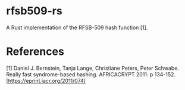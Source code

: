 # rfsb509-rs
A Rust implementation of the RFSB-509 hash function [1].

# References

[1] Daniel J. Bernstein, Tanja Lange, Christiane Peters, Peter Schwabe. 
Really fast syndrome-based hashing. AFRICACRYPT 2011: p 134-152. [https://eprint.iacr.org/2011/074]
